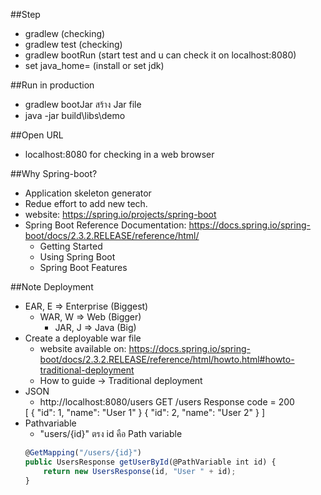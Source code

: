 ##Step
* gradlew (checking)
* gradlew test (checking)
* gradlew bootRun (start test and u can check it on localhost:8080)
* set java_home=<path> (install or set jdk)

##Run in production
* gradlew bootJar สร้าง Jar file
* java -jar build\libs\demo 

##Open URL
* localhost:8080 for checking in a web browser

##Why Spring-boot?
* Application skeleton generator
* Redue effort to add new tech.
* website: https://spring.io/projects/spring-boot
* Spring Boot Reference Documentation: https://docs.spring.io/spring-boot/docs/2.3.2.RELEASE/reference/html/
    * Getting Started
    * Using Spring Boot
    * Spring Boot Features

##Note
Deployment
* EAR, E => Enterprise (Biggest)
    * WAR, W => Web (Bigger)
        * JAR, J => Java (Big)
* Create a deployable war file
    * website available on: https://docs.spring.io/spring-boot/docs/2.3.2.RELEASE/reference/html/howto.html#howto-traditional-deployment
    * How to guide -> Traditional deployment
* JSON
    * http://localhost:8080/users 
    GET /users
    Response code = 200
    <!-- array -->
    [
        <!-- object -->
        {
            "id": 1,
            "name": "User 1"
        }
        {
            "id": 2,
            "name": "User 2"
        }
    ]
* Pathvariable
    * "users/{id}" ตรง id คือ Path variable
    ```js
    @GetMapping("/users/{id}")
    public UsersResponse getUserById(@PathVariable int id) {
        return new UsersResponse(id, "User " + id);
    }
    ```